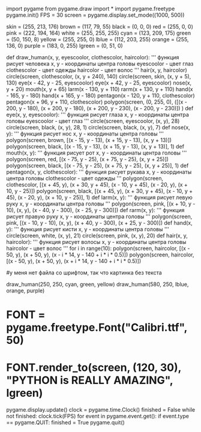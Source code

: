 import pygame
from pygame.draw import *
import pygame.freetype
pygame.init()
FPS = 30
screen = pygame.display.set_mode((1000, 500))

skin = (255, 213, 176)
brown = (117, 79, 55)
black = (0, 0, 0)
red = (255, 0, 0)
pink = (222, 194, 164)
white = (255, 255, 255)
cyan = (123, 209, 175)
green = (50, 150, 8)
yellow = (255, 255, 0)
lblue = (112, 203, 255)
orange = (255, 136, 0)
purple = (183, 0, 255)
lgreen = (0, 51, 0)

def draw_human(x, y, eyescoolor, clothescolor, haircolor):
    '''
    функция рисует человека
    x, y - координаты центра головы
    eyescoolor - цвет глаз
    clothescolor - цвет одежды
    haircolor - цвет волос
    '''
    hair(x, y, haircolor)
    circle(screen, clothescolor, (x, y + 240), 140)
    circle(screen, skin, (x, y + 5), 130)
    eye(x - 42, y - 25, eyescoolor)
    eye(x + 42, y - 25, eyescoolor)
    nose(x, y + 20)
    mouth(x, y + 65)
    larm(x - 130, y + 110)
    rarm(x + 130, y + 110)
    hand(x - 165, y - 180)
    hand(x + 165, y - 180)
    pentagon(x - 120, y + 110, clothescolor)
    pentagon(x + 96, y + 110, clothescolor)
    polygon(screen, (0, 255, 0), ([(x - 200, y - 180), (x + 200, y - 180), (x + 200, y - 230), (x - 200, y - 230)]) )
def eye(x, y, eyescoolor):
    '''
    функция рисует глаза
    x, y - координаты центра головы
    eyescoolor - цвет глаз
    '''
    circle(screen, eyescoolor, (x, y), 28)
    circle(screen, black, (x, y), 28, 1)
    circle(screen, black, (x, y), 7)
def nose(x, y):
    '''
    функция рисует нос
    x, y - координаты центра головы
    '''
    polygon(screen, brown, [(x - 15, y - 13),
     (x + 15, y - 13), (x, y + 13)])
    polygon(screen, black, [(x - 15, y - 13),
     (x + 15, y - 13), (x, y + 13)], 1)
def mouth(x, y):
    '''
    функция рисует рот
    x, y - координаты центра головы
    '''
    polygon(screen, red,
    [(x - 75, y - 25),
     (x + 75, y - 25), (x, y + 25)])
    polygon(screen, black,
    [(x - 75, y - 25),
     (x + 75, y - 25), (x, y + 25)], 1)
def pentagon(x, y, clothescolor):
    '''
    функция рисует рукава
    x, y - координаты центра головы
    clothescolor - цвет одежды
    '''
    polygon(screen, clothescolor,
    [(x + 45, y),
     (x + 30, y + 45), (x - 10, y + 45),
     (x - 20, y), (x + 10, y - 25)])
    polygon(screen, black,
    [(x + 45, y),
     (x + 30, y + 45), (x - 10, y + 45),
     (x - 20, y), (x + 10, y - 25)], 1)
def larm(x, y):
    '''
    функция рисует левую руку
    x, y - координаты центра головы
    '''
    polygon(screen, pink, 
    [(x + 10, y - 10), (x, y),
     (x - 40, y - 300), (x - 25, y - 300)])
def rarm(x, y):
    '''
    функция рисует правую руку
    x, y - координаты центра головы
    '''
    polygon(screen, pink, 
    [(x - 10, y - 10), (x, y),
     (x + 40, y - 300), (x + 25, y - 300)])
def hand(x, y):
    '''
    функция рисует кисти
    x, y - координаты центра головы
    '''
    circle(screen, white, (x, y), 21)
    circle(screen, pink, (x, y), 20)
def hair(x, y, haircolor):
    '''
    функция рисует волосы
    x, y - координаты центра головы
    haircolor - цвет волос
    '''
    for i in range(10):
        polygon(screen, haircolor, 
        [(x - 50, y), (x + 50, y), (x - i * 14, y - 140 + i * i * 0.5)])
        polygon(screen, haircolor, 
        [(x - 50, y), (x + 50, y), (x + i * 14, y - 140 + i * i * 0.5)])

#у меня нет файла со шрифтом, так что картинка без текста 
        
draw_human(250, 250, cyan, green, yellow)
draw_human(580, 250, lblue, orange, purple)
# FONT = pygame.freetype.Font("Calibri.ttf", 50)
# FONT.render_to(screen, (120, 30), "PYTHON is REALLY AMAZING", lgreen)

pygame.display.update()
clock = pygame.time.Clock()
finished = False
while not finished:
    clock.tick(FPS)
    for event in pygame.event.get():
        if event.type == pygame.QUIT:
            finished = True
pygame.quit()